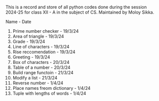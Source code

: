 This is a record and store of all python codes done during the session 2024-25 for class XII - A in the subject of CS.
Maintained by Moloy Sikka.

Name - Date
1. Prime number checker - 19/3/24
2. Area of triangle - 19/3/24
3. Grade - 19/3/24
4. Line of characters - 19/3/24
5. Rise reccomendation - 19/3/24
6. Greeting - 19/3/24
7. Box of characters - 20/3/24
8. Table of a number - 20/3/24
9. Build range functoin - 21/3/24
10. Modify a list - 21/3/24
11. Reverse number - 1/4/24
12. Place names freom dictionary - 1/4/24
13. Tuple with lengths of words - 1/4/24
